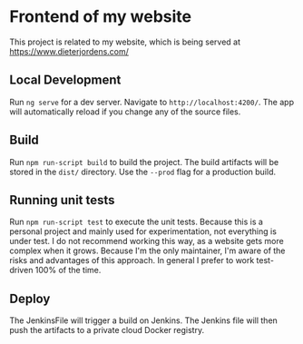 # Frontend of my website

This project is related to my website, which is being served at https://www.dieterjordens.com/

## Local Development

Run `ng serve` for a dev server. Navigate to `http://localhost:4200/`. 
The app will automatically reload if you change any of the source files.

## Build

Run `npm run-script build` to build the project. 
The build artifacts will be stored in the `dist/` directory. 
Use the `--prod` flag for a production build.

## Running unit tests

Run `npm run-script test` to execute the unit tests. 
Because this is a personal project and mainly used for experimentation, not everything is under test. 
I do not recommend working this way, as a website gets more complex when it grows. Because I'm the 
only maintainer, I'm aware of the risks and advantages of this approach. In general I prefer to work
test-driven 100% of the time.

## Deploy

The JenkinsFile will trigger a build on Jenkins. The Jenkins file will then push the artifacts
to a private cloud Docker registry.
